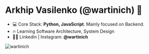 <h1 align="left">Arkhip Vasilenko (@wartinich) 👋</h1>

- 💻 Core Stack: **Python, JavaScript**. Mainly focused on Backend.
- 🔥 Learning Software Architecture, System Design
- 👨‍💻 Linkedin | Instagram: **@wartinich**

<p>&nbsp;<img align="left" src="https://github-readme-stats.vercel.app/api?username=wartinich" alt="wartinich" /></p>


